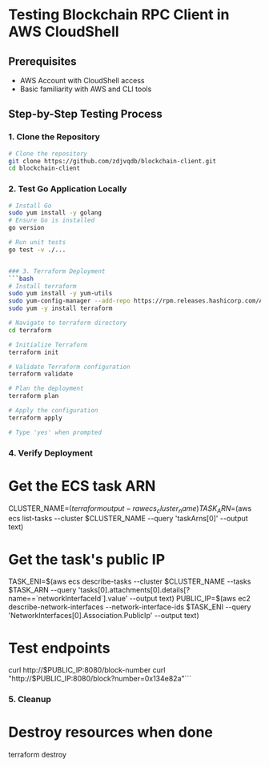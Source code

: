 # Testing Blockchain RPC Client in AWS CloudShell

## Prerequisites
- AWS Account with CloudShell access
- Basic familiarity with AWS and CLI tools

## Step-by-Step Testing Process

### 1. Clone the Repository
```bash
# Clone the repository
git clone https://github.com/zdjvqdb/blockchain-client.git
cd blockchain-client
```

### 2. Test Go Application Locally
```bash
# Install Go
sudo yum install -y golang
# Ensure Go is installed
go version

# Run unit tests
go test -v ./...


### 3. Terraform Deployment
```bash
# Install terraform
sudo yum install -y yum-utils
sudo yum-config-manager --add-repo https://rpm.releases.hashicorp.com/AmazonLinux/hashicorp.repo
sudo yum -y install terraform

# Navigate to terraform directory
cd terraform

# Initialize Terraform
terraform init

# Validate Terraform configuration
terraform validate

# Plan the deployment
terraform plan

# Apply the configuration
terraform apply

# Type 'yes' when prompted
```

### 4. Verify Deployment
# Get the ECS task ARN
CLUSTER_NAME=$(terraform output -raw ecs_cluster_name)
TASK_ARN=$(aws ecs list-tasks --cluster $CLUSTER_NAME --query 'taskArns[0]' --output text)

# Get the task's public IP
TASK_ENI=$(aws ecs describe-tasks --cluster $CLUSTER_NAME --tasks $TASK_ARN --query 'tasks[0].attachments[0].details[?name==`networkInterfaceId`].value' --output text)
PUBLIC_IP=$(aws ec2 describe-network-interfaces --network-interface-ids $TASK_ENI --query 'NetworkInterfaces[0].Association.PublicIp' --output text)

# Test endpoints
curl http://$PUBLIC_IP:8080/block-number
curl "http://$PUBLIC_IP:8080/block?number=0x134e82a"```

### 5. Cleanup
# Destroy resources when done
terraform destroy

